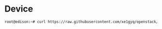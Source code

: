 # Device

```sh
root@edison:~# curl https://raw.githubusercontent.com/xe1gyq/openstack/master/device/setup.sh -o - | sh
```

